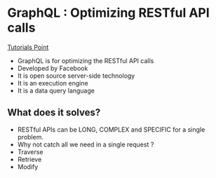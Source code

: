 # GraphQL : Optimizing RESTful API calls
[Tutorials Point](https://www.tutorialspoint.com/graphql/graphql_introduction.htm)

- GraphQL is for optimizing the RESTful API calls
- Developed by Facebook
- It is open source server-side technology
- It is an execution engine
- It is a data query language

## What does it solves?

- RESTful APIs can be LONG, COMPLEX and SPECIFIC for a single problem.
- Why not catch all we need in a single request ?
- Traverse
- Retrieve
- Modify
